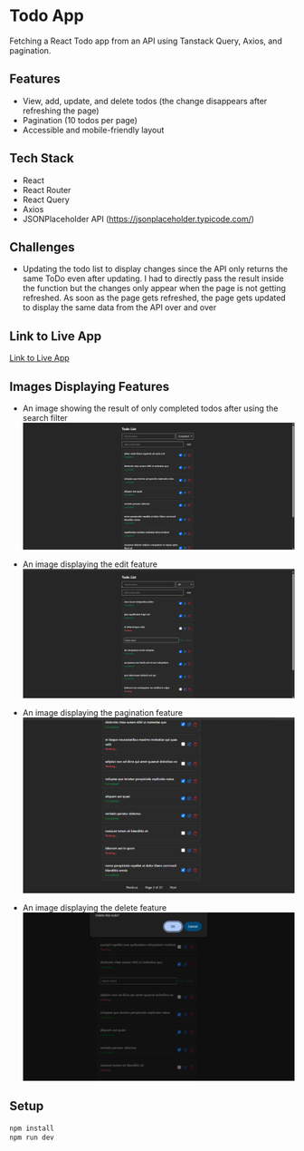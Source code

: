 # Todo App

Fetching a React Todo app from an API using Tanstack Query, Axios, and pagination.

## Features
- View, add, update, and delete todos (the change disappears after refreshing the page)
- Pagination (10 todos per page)
- Accessible and mobile-friendly layout

## Tech Stack
- React
- React Router
- React Query
- Axios
- JSONPlaceholder API (https://jsonplaceholder.typicode.com/)


## Challenges
- Updating the todo list to display changes
since the API only returns the same ToDo even after updating. I had to directly pass the result inside the function but the changes only appear when the page is not getting refreshed. As soon as the page gets refreshed, the page gets updated to display the same data from the API over and over 

## Link to Live App 
[Link to Live App](https://react-api-todo.netlify.app/)

## Images Displaying Features
- An image showing the result of only completed todos after using the search filter
![App Screenshot Preview](./readme%20images/image1.png)

- An image displaying the edit feature
![App Screenshot Preview](./readme%20images/image2.png)

- An image displaying the pagination feature
![App Screenshot Preview](./readme%20images/image3.png)

- An image displaying the delete feature
![App Screenshot Preview](./readme%20images/image4.png)

## Setup
```bash
npm install
npm run dev
```